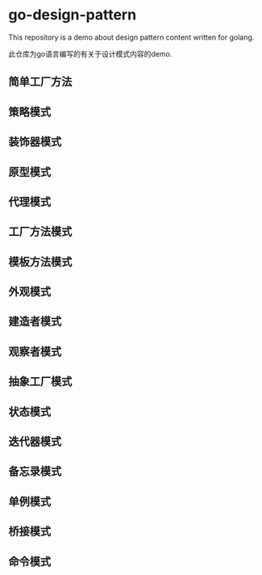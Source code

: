 # go-design-pattern
This  repository is a demo about design pattern content written for golang.

此仓库为go语言编写的有关于设计模式内容的demo.

## 简单工厂方法

## 策略模式

## 装饰器模式

## 原型模式

## 代理模式

## 工厂方法模式

## 模板方法模式

## 外观模式

## 建造者模式

## 观察者模式

## 抽象工厂模式

## 状态模式

## 迭代器模式

## 备忘录模式

## 单例模式

## 桥接模式

## 命令模式



